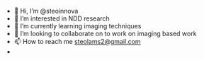 - 👋 Hi, I’m @steoinnova
- 👀 I’m interested in NDD research
- 🌱 I’m currently learning  imaging techniques
- 💞️ I’m looking to collaborate on to work on imaging  based work
- 📫 How to reach me steolams2@gmail.com
-

<!---
steoinnova/steoinnova is a ✨ special ✨ repository because its `README.md` (this file) appears on your GitHub profile.
You can click the Preview link to take a look at your changes.
--->
